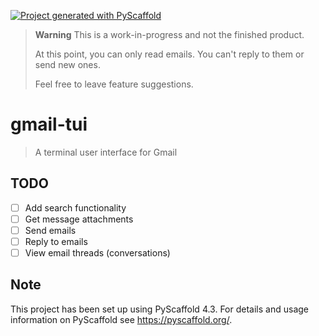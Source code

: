 <!-- These are examples of badges you might want to add to your README:
     please update the URLs accordingly

[![Built Status](https://api.cirrus-ci.com/github/<USER>/gmail_tui.svg?branch=main)](https://cirrus-ci.com/github/<USER>/gmail_tui)
[![ReadTheDocs](https://readthedocs.org/projects/gmail_tui/badge/?version=latest)](https://gmail_tui.readthedocs.io/en/stable/)
[![Coveralls](https://img.shields.io/coveralls/github/<USER>/gmail_tui/main.svg)](https://coveralls.io/r/<USER>/gmail_tui)
[![PyPI-Server](https://img.shields.io/pypi/v/gmail_tui.svg)](https://pypi.org/project/gmail_tui/)
[![Conda-Forge](https://img.shields.io/conda/vn/conda-forge/gmail_tui.svg)](https://anaconda.org/conda-forge/gmail_tui)
[![Monthly Downloads](https://pepy.tech/badge/gmail_tui/month)](https://pepy.tech/project/gmail_tui)
[![Twitter](https://img.shields.io/twitter/url/http/shields.io.svg?style=social&label=Twitter)](https://twitter.com/gmail_tui)
-->

[![Project generated with PyScaffold](https://img.shields.io/badge/-PyScaffold-005CA0?logo=pyscaffold)](https://pyscaffold.org/)

> **Warning**
> This is a work-in-progress and not the finished product.
>
> At this point, you can only read emails. You can't reply to them or send new ones.
>
> Feel free to leave feature suggestions.

# gmail-tui

> A terminal user interface for Gmail

## TODO

- [ ] Add search functionality
- [ ] Get message attachments
- [ ] Send emails
- [ ] Reply to emails
- [ ] View email threads (conversations)

<!-- pyscaffold-notes -->

## Note

This project has been set up using PyScaffold 4.3. For details and usage
information on PyScaffold see https://pyscaffold.org/.
